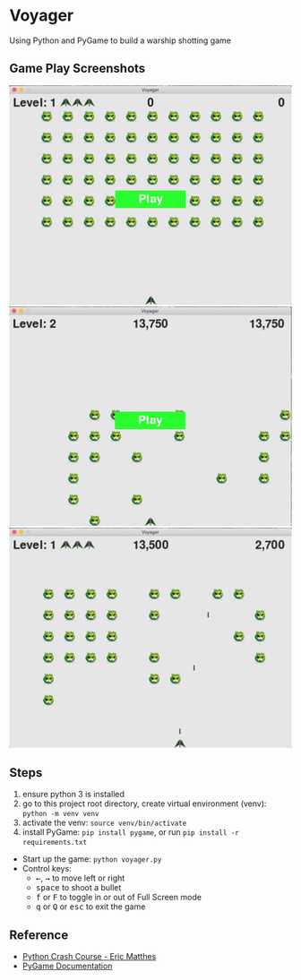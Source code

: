 # Voyager

Using Python and PyGame to build a warship shotting game

## Game Play Screenshots

![Game UI Screenshots - 1 - Play](/images/demo/game-play-0.png)
![Game UI Screenshots - 2 - Game Over](/images/demo/game-play-1.png)
![Game UI Screenshots - 3 - Show Highest Score vs Current Score](/images/demo/game-play-2.png)

## Steps

1. ensure python 3 is installed
2. go to this project root directory, create virtual environment (venv): `python -m venv venv`
3. activate the venv: `source venv/bin/activate`
4. install PyGame: `pip install pygame`, or run `pip install -r requirements.txt`

- Start up the game: `python voyager.py`
- Control keys: 
  - <kbd>←</kbd>, <kbd>→</kbd> to move left or right
  - <kbd>space</kbd> to shoot a bullet
  - <kbd>f</kbd> or <kbd>F</kbd> to toggle in or out of Full Screen mode
  - <kbd>q</kbd> or <kbd>Q</kbd> or <kbd>esc</kbd> to exit the game
  
## Reference
  
- [Python Crash Course - Eric Matthes](https://ehmatthes.github.io/pcc/cheatsheets/README.html)
- [PyGame Documentation](https://www.pygame.org/docs/)
  